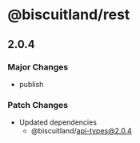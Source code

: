 # @biscuitland/rest

## 2.0.4

### Major Changes

-   publish

### Patch Changes

-   Updated dependencies
    -   @biscuitland/api-types@2.0.4
